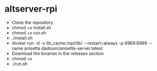 # altserver-rpi

* Clone the repository
* chmod +x install.sh
* chmod +x run.sh
* ./install.sh
* docker run -d -v lib_cache:/opt/lib/ --restart=always -p 6969:6969 --name anisette dadoum/anisette-server:latest
* Download the binaries in the releases section
* chmod +x <names of the downloaded binaries>
* ./run.sh
